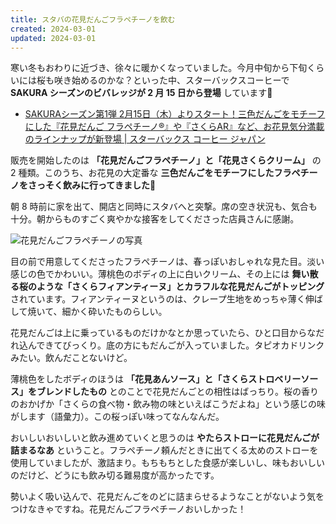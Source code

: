 ```yaml
---
title: スタバの花見だんごフラペチーノを飲む
created: 2024-03-01
updated: 2024-03-01
---
```


寒い冬もおわりに近づき、徐々に暖かくなっていました。今月中旬から下旬くらいには桜も咲き始めるのかな？といった中、スターバックスコーヒーで **SAKURA シーズンのビバレッジが 2 月 15 日から登場** しています🌸

- [SAKURAシーズン第1弾 2月15日（木）よりスタート！三色だんごをモチーフにした『花見だんご フラペチーノ®』や『さくらAR』など、お花見気分満載のラインナップが新登場 | スターバックス コーヒー ジャパン](https://www.starbucks.co.jp/press_release/pr2024-5069.php)

販売を開始したのは **「花見だんごフラペチーノ」と「花見さくらクリーム」** の 2 種類。このうち、お花見の大定番な **三色だんごをモチーフにしたフラペチーノをさっそく飲みに行ってきました💪**

朝 8 時前に家を出て、開店と同時にスタバへと突撃。席の空き状況も、気合も十分。朝からものすごく爽やかな接客をしてくださった店員さんに感謝。

![花見だんごフラペチーノの写真](3c777fb0-eb32-4a53-9e17-4fa939575900)

目の前で用意してくださったフラペチーノは、春っぽいおしゃれな見た目。淡い感じの色でかわいい。薄桃色のボディの上に白いクリーム、その上には **舞い散る桜のような「さくらフィアンティーヌ」とカラフルな花見だんごがトッピング** されています。フィアンティーヌというのは、クレープ生地をめっちゃ薄く伸ばして焼いて、細かく砕いたものらしい。

花見だんごは上に乗っているものだけかなとか思っていたら、ひと口目からなだれ込んできてびっくり。底の方にもだんごが入っていました。タピオカドリンクみたい。飲んだことないけど。

薄桃色をしたボディのほうは **「花見あんソース」と「さくらストロベリーソース」をブレンドしたもの** とのことで花見だんごとの相性はばっちり。桜の香りのおかげか「さくらの食べ物・飲み物の味といえばこうだよね」という感じの味がします（語彙力）。この桜っぽい味ってなんなんだ。

おいしいおいしいと飲み進めていくと思うのは **やたらストローに花見だんごが詰まるなあ** ということ。フラペチーノ頼んだときに出てくる太めのストローを使用していましたが、激詰まり。もちもちとした食感が楽しいし、味もおいしいのだけど、どうにも飲み切る難易度が高かったです。

勢いよく吸い込んで、花見だんごをのどに詰まらせるようなことがないよう気をつけなきゃですね。花見だんごフラペチーノおいしかった！
